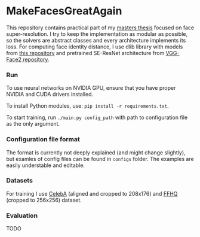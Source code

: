 # MakeFacesGreatAgain

This repository contains practical part of my [masters thesis](https://www.overleaf.com/read/rmkmpnsbbdpv) focused on face super-resolution. I try to keep the implementation as modular as possible, so the solvers are abstract classes and every architecture implements its loss. For computing face identity distance, I use dlib library with models from [this repository](https://github.com/davisking/dlib-models) and pretrained SE-ResNet architecture from [VGG-Face2 repository](https://github.com/ox-vgg/vgg_face2).

### Run

To use neural networks on NVIDIA GPU, ensure that you have proper NVIDIA and CUDA drivers installed.

To install Python modules, use: `pip install -r requirements.txt`.

To start training, run `./main.py config_path` with path to configuration file as the only argument.

### Configuration file format

The format is currently not deeply explained (and might change slightly), but examles of config files can be found in `configs` folder. The examples are easily understable and editable. 

### Datasets

For training I use [CelebA](http://mmlab.ie.cuhk.edu.hk/projects/CelebA.html) (aligned and cropped to 208x176) and  [FFHQ](https://github.com/NVlabs/ffhq-dataset) (cropped to 256x256) dataset.

### Evaluation

TODO 
